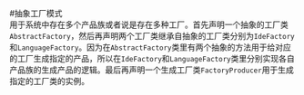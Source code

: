 #抽象工厂模式  
用于系统中存在多个产品族或者说是存在多种工厂。首先声明一个抽象的工厂类`AbstractFactory`，然后再声明两个工厂类继承自抽象的工厂类分别为`IdeFactory`和`LanguageFactory`。因为在`AbstractFactory`类里有两个抽象的方法用于给对应的工厂生成指定的产品，所以在`IdeFactory`和`LanguageFactory`类里分别实现各自产品族的生成产品的逻辑。最后再声明一个生成工厂类`FactoryProducer`用于生成指定的工厂类的实例。